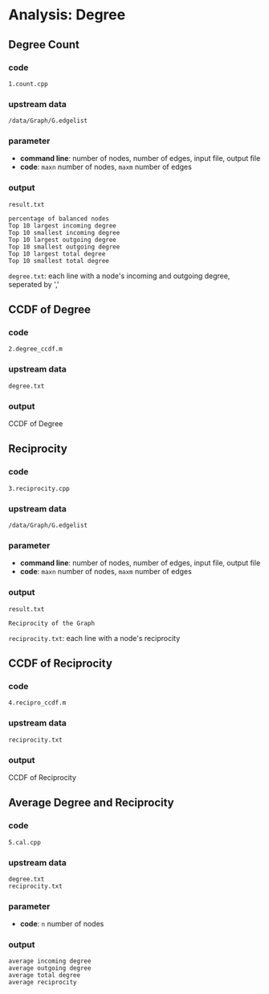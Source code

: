 # Analysis: Degree

## Degree Count
### code
`1.count.cpp`
### upstream data
`/data/Graph/G.edgelist`  
### parameter
- **command line**: number of nodes, number of edges, input file, output file  
- **code**: `maxn` number of nodes, `maxm` number of edges
### output
`result.txt`  
```
percentage of balanced nodes  
Top 10 largest incoming degree  
Top 10 smallest incoming degree  
Top 10 largest outgoing degree  
Top 10 smallest outgoing degree  
Top 10 largest total degree  
Top 10 smallest total degree  
```
`degree.txt`: each line with a node's incoming and outgoing degree, seperated by ','

## CCDF of Degree
### code
`2.degree_ccdf.m`
### upstream data
`degree.txt`
### output
CCDF of Degree

## Reciprocity
### code
`3.reciprocity.cpp`
### upstream data
`/data/Graph/G.edgelist`  
### parameter
- **command line**: number of nodes, number of edges, input file, output file  
- **code**: `maxn` number of nodes, `maxm` number of edges
### output
`result.txt`  
```
Reciprocity of the Graph
```
`reciprocity.txt`: each line with a node's reciprocity

## CCDF of Reciprocity
### code
`4.recipro_ccdf.m`
### upstream data
`reciprocity.txt`
### output
CCDF of Reciprocity

## Average Degree and Reciprocity
### code
`5.cal.cpp`
### upstream data
`degree.txt`  
`reciprocity.txt`
### parameter
- **code**: `n` number of nodes
### output
```
average incoming degree
average outgoing degree
average total degree
average reciprocity
```
